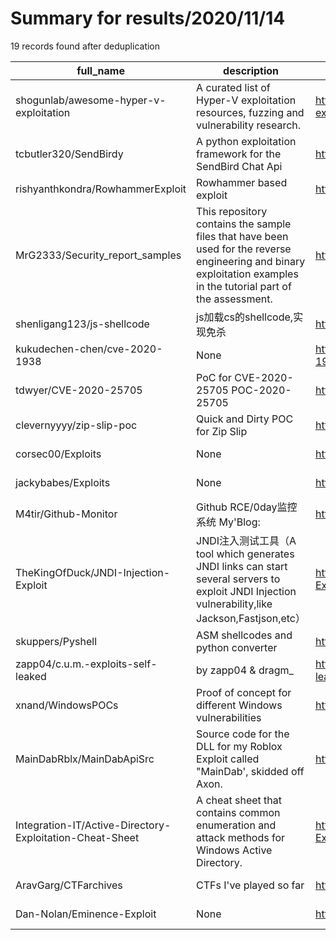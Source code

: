 
# Summary for results/2020/11/14
    
19 records found after deduplication

| full_name | description | html_url | matched_list | matched_count | pushed_at | size | stargazers_count | language | forks_count |
|----------------------------------------------------------|--------------------------------------------------------------------------------------------------------------------------------------------------------------------|-----------------------------------------------------------------------------|----------------------------------|-----------------|---------------------------|--------|--------------------|------------|---------------|
| shogunlab/awesome-hyper-v-exploitation | A curated list of Hyper-V exploitation resources, fuzzing and vulnerability research. | https://github.com/shogunlab/awesome-hyper-v-exploitation | ['exploit'] | 1 | 2020-11-14 16:22:26+00:00 | 45 | 285 | | 59 |
| tcbutler320/SendBirdy | A python exploitation framework for the SendBird Chat Api | https://github.com/tcbutler320/SendBirdy | ['exploit'] | 1 | 2020-11-14 16:25:02+00:00 | 4410 | 2 | Python | 1 |
| rishyanthkondra/RowhammerExploit | Rowhammer based exploit | https://github.com/rishyanthkondra/RowhammerExploit | ['exploit'] | 1 | 2020-11-14 18:42:50+00:00 | 0 | 0 | | 0 |
| MrG2333/Security_report_samples | This repository contains the sample files that have been used for the reverse engineering and binary exploitation examples in the tutorial part of the assessment. | https://github.com/MrG2333/Security_report_samples | ['exploit'] | 1 | 2020-11-14 15:49:28+00:00 | 752 | 0 | | 0 |
| shenligang123/js-shellcode | js加载cs的shellcode,实现免杀 | https://github.com/shenligang123/js-shellcode | ['shellcode'] | 1 | 2020-11-14 14:20:38+00:00 | 51 | 5 | VBA | 1 |
| kukudechen-chen/cve-2020-1938 | None | https://github.com/kukudechen-chen/cve-2020-1938 | ['cve-2'] | 1 | 2020-11-14 13:56:00+00:00 | 0 | 0 | | 0 |
| tdwyer/CVE-2020-25705 | PoC for CVE-2020-25705 POC-2020-25705 | https://github.com/tdwyer/CVE-2020-25705 | ['cve poc', 'cve-2'] | 2 | 2020-11-14 08:55:26+00:00 | 3 | 6 | Python | 7 |
| clevernyyyy/zip-slip-poc | Quick and Dirty POC for Zip Slip | https://github.com/clevernyyyy/zip-slip-poc | ['vulnerability poc'] | 1 | 2020-11-14 06:41:18+00:00 | 39 | 0 | JavaScript | 0 |
| corsec00/Exploits | None | https://github.com/corsec00/Exploits | ['exploit'] | 1 | 2020-11-14 03:18:57+00:00 | 1 | 0 | Python | 0 |
| jackybabes/Exploits | None | https://github.com/jackybabes/Exploits | ['exploit'] | 1 | 2020-11-14 01:20:10+00:00 | 3 | 0 | Python | 0 |
| M4tir/Github-Monitor | Github RCE/0day监控系统 My'Blog: | https://github.com/M4tir/Github-Monitor | ['0day', 'rce'] | 2 | 2020-11-14 10:39:55+00:00 | 2188 | 77 | Python | 15 |
| TheKingOfDuck/JNDI-Injection-Exploit | JNDI注入测试工具（A tool which generates JNDI links can start several servers to exploit JNDI Injection vulnerability,like Jackson,Fastjson,etc） | https://github.com/TheKingOfDuck/JNDI-Injection-Exploit | ['exploit'] | 1 | 2020-11-14 06:20:58+00:00 | 658 | 30 | Java | 3 |
| skuppers/Pyshell | ASM shellcodes and python converter | https://github.com/skuppers/Pyshell | ['shellcode'] | 1 | 2020-11-14 17:04:58+00:00 | 20 | 1 | Assembly | 0 |
| zapp04/c.u.m.-exploits-self-leaked | by zapp04 & dragm_ | https://github.com/zapp04/c.u.m.-exploits-self-leaked | ['exploit'] | 1 | 2020-11-14 08:23:07+00:00 | 8 | 0 | Lua | 0 |
| xnand/WindowsPOCs | Proof of concept for different Windows vulnerabilities | https://github.com/xnand/WindowsPOCs | ['exploit', 'vulnerability poc'] | 2 | 2020-11-14 17:56:12+00:00 | 18 | 0 | C++ | 0 |
| MainDabRblx/MainDabApiSrc | Source code for the DLL for my Roblox Exploit called "MainDab', skidded off Axon. | https://github.com/MainDabRblx/MainDabApiSrc | ['exploit'] | 1 | 2020-11-14 07:45:43+00:00 | 53885 | 1 | C | 1 |
| Integration-IT/Active-Directory-Exploitation-Cheat-Sheet | A cheat sheet that contains common enumeration and attack methods for Windows Active Directory. | https://github.com/Integration-IT/Active-Directory-Exploitation-Cheat-Sheet | ['exploit'] | 1 | 2020-11-14 18:26:57+00:00 | 185388 | 1064 | PowerShell | 247 |
| AravGarg/CTFarchives | CTFs I've played so far | https://github.com/AravGarg/CTFarchives | ['exploit'] | 1 | 2020-11-14 12:39:26+00:00 | 872845 | 17 | C | 6 |
| Dan-Nolan/Eminence-Exploit | None | https://github.com/Dan-Nolan/Eminence-Exploit | ['exploit'] | 1 | 2020-11-14 21:50:56+00:00 | 131 | 0 | Solidity | 3 |
